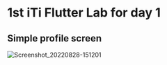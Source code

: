 
# 1st iTi Flutter Lab for day 1
## Simple profile screen
![Screenshot_20220828-151201](https://user-images.githubusercontent.com/58918060/187076304-b34b07be-1d5e-4fde-84b3-7ace5bd5d4a6.png)

